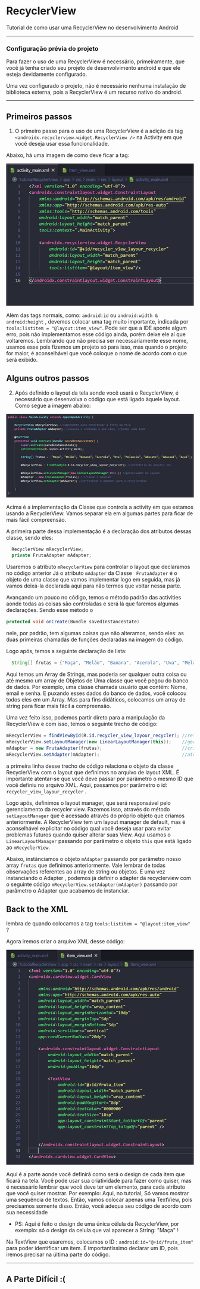 # RecyclerView
Tutorial de como usar uma RecyclerView no desenvolvimento Android

***

### Configuração prévia do projeto 

Para fazer o uso de uma RecyclerView é necessário, primeiramente, que você já tenha criado seu projeto de desenvolvimento android e que ele esteja devidamente configurado. 

Uma vez configurado o projeto, não é necessário nenhuma instalação de biblioteca externa, pois a RecyclerView é um recurso nativo do android.
***

## Primeiros passos

1. O primeiro passo para o uso de uma RecyclerView é a adição da tag ```<androidx.recyclerview.widget.RecyclerView />``` na Activity em que você deseja usar essa funcionalidade.

Abaixo, há uma imagem de como deve ficar a tag:

!["Imagem da Main_Activity](https://github.com/JordanAmaralVicente/RecyclerView/blob/main/Imagens_Recycler/activity_main.JPG "XML activity_main")

Além das tags normais, como: ``` android:id ``` ou ``` android:width & android:height ``` , devemos colocar uma tag muito importante, indicada por ``` tools:listitem = "@layout:item_view" ```. Pode ser que a IDE aponte algum erro, pois não implementamos esse código ainda, porém deixe ele aí que voltaremos. Lembrando que não precisa ser necessariamente esse nome, usamos esse pois fizemos um projeto só para isso, mas quando o projeto for maior, é aconselhável que você coloque o nome de acordo com o que será exibido. 

## Alguns outros passos

2. Após definido o layout da tela aonde você usará o RecyclerView, é necessário que desenvolva o código que está ligado àquele layout. Como segue a imagem abaixo:

!["Imagem da Classe Main"](https://github.com/JordanAmaralVicente/RecyclerView/blob/main/Imagens_Recycler/Main_Activity.JPG "Classe Main Activity")

Acima é a implementação da Classe que controla a activity em que estamos usando a RecyclerView. Vamos separar ela em algumas partes para ficar de mais fácil compreensão.

A primeira parte dessa implementação é a declaração dos atributos dessas classe, sendo eles:
```Java
  RecyclerView mRecyclerView;
  private FrutaAdapter mAdapter;
```
Usaremos o atributo ``` mRecyclerView ``` para controlar o layout que declaramos no código anterior 
Já o atributo ``` mAdapter ``` da Classe ``` FrutaAdapter``` é o objeto de uma classe que vamos implementar logo em seguida, mas já vamos deixá-la declarada aqui para não termos que voltar nessa parte.


Avançando um pouco no código, temos o método padrão das activities aonde todas as coisas são controladas e será lá que faremos algumas declarações. Sendo esse método o 
```Java
protected void onCreate(Bundle savedInstanceState)
``` 
nele, por padrão, tem algumas coisas que não alteramos, sendo eles: as duas primeiras chamadas de funções declaradas na imagem do código.

Logo após, temos a seguinte declaração de lista:
```Java
  String[] frutas = {"Maça", "Melão", "Banana", "Acerola", "Uva", "Melancia", "Abacate", "Abacaxi", "Açai"};
```
Aqui temos um Array de Strings, mas poderia ser qualquer outra coisa ou até mesmo um array de Objetos de Uma classe que você pegou do banco de dados. Por exemplo, uma classe chamada usuário que contém: Nome, email e senha. E puxando esses dados do banco de dados, você colocou todos eles em um Array. Mas para fins didáticos, colocamos um array de string para ficar mais fácil a compreensão.

Uma vez feito isso, podemos partir direto para a manipulação da RecyclerView e com isso, temos o seguinte trecho de código:  

```Java
mRecyclerView = findViewById(R.id.recycler_view_layour_recycler); //referência do arquivo xml
mRecyclerView.setLayoutManager(new LinearLayoutManager(this));    //gerenciador de layout
mAdapter = new FrutaAdapter(frutas);                              //criando o Adapter
mRecyclerView.setAdapter(mAdapter);                               //atribuindo o adapter para o recyclerView
```

a primeira linha desse trecho de código relaciona o objeto da classe RecyclerView com o layout que definimos no arquivo de layout XML. É importante atentar-se que você deve passar por parâmetro o mesmo ID que você definiu no arquivo XML. Aqui, passamos por parâmetro o id: ``` recycler_view_layour_recycler ``` .

Logo após, definimos o layout manager, que será responsável pelo gerenciamento da recycler view. Fazemos isso, através do método ``` setLayoutManager ``` que é acessado através do próprio objeto que criamos anteriormente. A RecyclerView tem um layout manager de default, mas é aconselhável explicitar no código qual você deseja usar para evitar problemas futuros quando quiser alterar suas View. Aqui usamos o ```LinearLayoutManager``` passando por parâmetro o objeto ```this``` que está ligado ao ```mRecyclerView```.

Abaixo, instânciamos o objeto ``` mAdapter ``` passando por parâmetro nosso array ```frutas``` que definimos anteriormente. Vale lembrar de todas observações referentes ao array de string ou objetos. E uma vez instanciando o Adapter , podemos já definir o adapter da recyclerview com o seguinte código ``` mRecyclerView.setAdapter(mAdapter) ``` passando por parâmetro o Adapter que acabamos de instanciar. 

## Back to the XML

lembra de quando colocamos a tag ```tools:listitem = "@layout:item_view"``` ? 

Agora iremos criar o arquivo XML desse código:

![Item View](https://github.com/JordanAmaralVicente/RecyclerView/blob/main/Imagens_Recycler/item_view.JPG "Item_View XML CODE")

Aqui é a parte aonde você definirá como será o design de cada item que ficará na tela. Você pode usar sua criatividade para fazer como quiser, mas é necessário lembrar que você deve ter um elemento, para cada atributo que você quiser mostrar. Por exemplo: Aqui, no tutorial, Só vamos mostrar uma sequência de textos. Então, vamos colocar apenas uma TextView, pois precisamos somente disso. Então, você adequa seu código de acordo com sua necessidade

* PS: Aqui é feito o design de uma única célula da RecyclerView, por exemplo: só o design da celula que vai aparecer a String: "Maça" !

Na TextView que usaremos, colocamos o ID : ```android:id="@+id/fruta_item"``` para poder identificar um item. É importantíssimo declarar um ID, pois iremos precisar na última parte do código. 
***

## A Parte Difícil :( 

